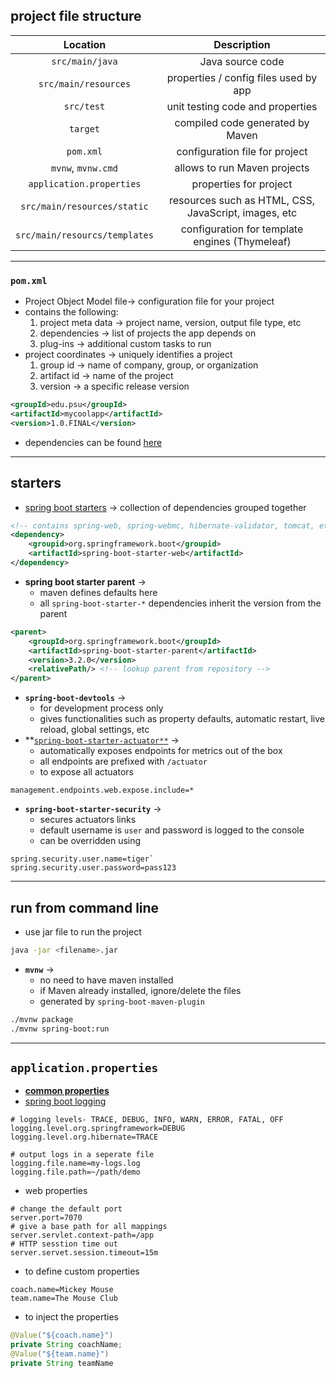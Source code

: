 ## project file structure
|Location|Description|
|:---:|:---:|
|`src/main/java`|Java source code|
|`src/main/resources`|properties / config files used by app|
|`src/test`|unit testing code and properties|
|`target`|compiled code generated by Maven|
|`pom.xml`|configuration file for project|
|`mvnw`, `mvnw.cmd`|allows to run Maven projects|
|`application.properties`|properties for project|
|`src/main/resources/static`|resources such as HTML, CSS, JavaScript, images, etc|
|`src/main/resourcs/templates`|configuration for template engines (Thymeleaf)|

---
### `pom.xml`
- Project Object Model file-> configuration file for your project
- contains the following:
	1. project meta data -> project name, version, output file type, etc
	2. dependencies -> list of projects the app depends on
	3. plug-ins -> additional custom tasks to run
- project coordinates -> uniquely identifies a project
	1. group id -> name of company, group, or organization
	2. artifact id -> name of the project
	3. version -> a specific release version
```XML
<groupId>edu.psu</groupId>
<artifactId>mycoolapp</artifactId>
<version>1.0.FINAL</version>
```
- dependencies can be found [here](https://mvnrepository.com/)

---
## starters
- [spring boot starters](https://docs.spring.io/spring-boot/docs/current/reference/htmlsingle/#using.build-systems.starters) -> collection of dependencies grouped together
```xml
<!-- contains spring-web, spring-webmc, hibernate-validator, tomcat, etc -->
<dependency>
	<groupid>org.springframework.boot</groupid>
	<artifactId>spring-boot-starter-web</artifactId>
</dependency>
```
- **spring boot starter parent** -> 
	- maven defines defaults here
	- all `spring-boot-starter-*` dependencies inherit the version from the parent
```xml
<parent>  
    <groupId>org.springframework.boot</groupId>  
    <artifactId>spring-boot-starter-parent</artifactId>  
    <version>3.2.0</version>  
    <relativePath/> <!-- lookup parent from repository -->  
</parent>
```
- **`spring-boot-devtools`** -> 
	- for development process only
	- gives functionalities such as property defaults, automatic restart, live reload, global settings, etc
- **[`spring-boot-starter-actuator**`](https://docs.spring.io/spring-boot/docs/current/reference/htmlsingle/#actuator.endpoints) -> 
	- automatically exposes endpoints for metrics out of the box
	- all endpoints are prefixed with `/actuator`
	- to expose all actuators
```properties
management.endpoints.web.expose.include=*
```
- **`spring-boot-starter-security`** -> 
	- secures actuators links
	- default username is `user` and password is logged to the console
	- can be overridden using
```properties
spring.security.user.name=tiger`
spring.security.user.password=pass123
```

---

## run from command line
- use jar file to run the project
```bash
java -jar <filename>.jar
``` 
- **`mvnw`** ->
	- no need to have maven installed
	- if Maven already installed, ignore/delete the files
	- generated by `spring-boot-maven-plugin`
```bash
./mvnw package
./mvnw spring-boot:run
```

---

## `application.properties`
- **[common properties](https://docs.spring.io/spring-boot/docs/current/reference/html/application-properties.html#appendix.application-properties)**
- [spring boot logging](https://docs.spring.io/spring-boot/docs/current/reference/html/features.html#features.logging)
```properties
# logging levels- TRACE, DEBUG, INFO, WARN, ERROR, FATAL, OFF
logging.level.org.springframework=DEBUG
logging.level.org.hibernate=TRACE

# output logs in a seperate file
logging.file.name=my-logs.log
logging.file.path=~/path/demo
```
- web properties
```properties
# change the default port
server.port=7070
# give a base path for all mappings
server.servlet.context-path=/app
# HTTP sesstion time out
server.servet.session.timeout=15m
```
- to define custom properties
```properties
coach.name=Mickey Mouse
team.name=The Mouse Club
```
- to inject the properties
```java
@Value("${coach.name}")
private String coachName;
@Value("${team.name}")
private String teamName
```
